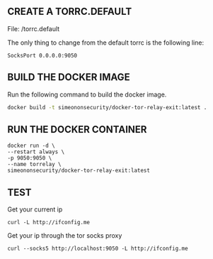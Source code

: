 ## CREATE A TORRC.DEFAULT
File: /torrc.default

The only thing to change from the default torrc is the following line:

```SocksPort 0.0.0.0:9050```

## BUILD THE DOCKER IMAGE
Run the following command to build the docker image.

```bash
docker build -t simeononsecurity/docker-tor-relay-exit:latest .
```

 
## RUN THE DOCKER CONTAINER
```docker
docker run -d \
--restart always \
-p 9050:9050 \
--name torrelay \
simeononsecurity/docker-tor-relay-exit:latest
``` 

## TEST
Get your current ip

```curl -L http://ifconfig.me```

Get your ip through the tor socks proxy

```curl --socks5 http://localhost:9050 -L http://ifconfig.me```

 
